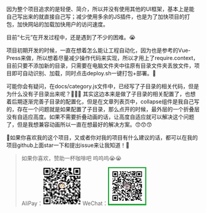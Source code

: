 
因为整个项目追求的是轻便、简介，所以并没有使用其他的UI框架，基本上是能自己写出来的就直接自己写；减少使用多余的JS插件，也是为了加快项目的打包，加快网站的加载加快用户的访问速度。


目前“七元”在开发过程中，还是遇到了不少的困难。😭

项目初期开发的时候，一直在想着怎么能让工程自动化，因为也是参考的Vue-Press来做，所以想着尽量减少操作代码来实现，所以才用上了require.context，目前只要不添加新的目录，只需要在电脑文件夹中往原有目录文件夹丢放文件，项目即可自动识别、加载，同时点击deploy.sh一键打包+部署。🎉


可能你会有疑问，在docs/category.js文件中，已经写了子目录的相关代码，但是为什么没有子目录出来呢？🧐🧐🧐 其实这边本来是做了子目录的相关配置了，也想着后期逐渐完善子目录的配置化，但是在文章列表页中，collapse组件是我自己写的，存在一个问题就是如果配置了子目录，那么点开的时候，最外层的一个折叠层没有自适应高度。如果不需要折叠动画的话，让高度自适应就可以解决这个问题了，但是我想兼容动画所以一直在想最好的解决方案。😙😙😙


🤩如果你喜欢我的这个项目，又或者你对我的项目有什么建议的话，都可以在我的项目github上面star一下和提出issue来让我知道！🥳




> 如果你喜欢，赞助一杯咖啡吧 呜呜呜😭😭
>
> AliPay：<img src="/src/assets/img/Alipay.jpg" width="100" height="100"/>     WeChat：<img src="/src/assets/img/WechatPay.jpg" width="100" height="100"/>

